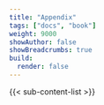 ```yaml
---
title: "Appendix"
tags: ["docs", "book"]
weight: 9000
showAuthor: false
showBreadcrumbs: true
build:
  render: false
---
```



{{< sub-content-list >}}
